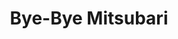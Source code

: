 --- 
title: "Bye-Bye Mitsubari"
publishdate: "2019-8-24T16:48:46+02:00"
src: "https://365manga.net/manga/bye-bye-mitsubari"
image: "https://data.365manga.net/images/thumbnails/6416-bye-bye-mitsubari.jpg"
description: "From: Winter Translations My childhood friend who loved messing with me moved away 10 years ago but now he’s back. My everyday life is filled with sweet despair!"
---